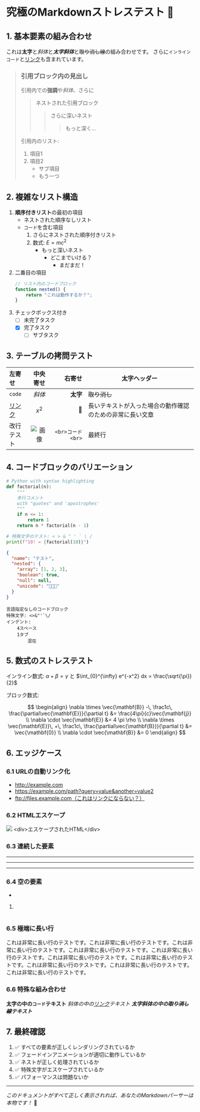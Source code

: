 # 究極のMarkdownストレステスト 🚀

## 1. 基本要素の組み合わせ

これは**太字**と*斜体*と***太字斜体***と~~取り消し線~~の組み合わせです。
さらに`インラインコード`と[リンク](https://example.com)も含まれています。

> ### 引用ブロック内の見出し
> 
> 引用内での**強調**や*斜体*、さらに
> > ネストされた引用ブロック
> > > さらに深いネスト
> > > > もっと深く...
> 
> 引用内のリスト:
> 1. 項目1
> 2. 項目2
>    - サブ項目
>    - もう一つ

## 2. 複雑なリスト構造

1. **順序付きリスト**の最初の項目
   - ネストされた順序なしリスト
   - `コード`を含む項目
     1. さらにネストされた順序付きリスト
     2. 数式: $E = mc^2$
        - もっと深いネスト
          - どこまでいける？
            - まだまだ！
2. 二番目の項目
   ```javascript
   // リスト内のコードブロック
   function nested() {
       return "これは動作するか？";
   }
   ```
3. チェックボックス付き
   - [ ] 未完了タスク
   - [x] 完了タスク
     - [ ] サブタスク

## 3. テーブルの拷問テスト

| 左寄せ | 中央寄せ | 右寄せ | **太字ヘッダー** |
|:-------|:--------:|-------:|-----------------|
| `code` | *斜体* | **太字** | ~~取り消し~~ |
| [リンク](url) | $x^2$ | 🎉 | 長いテキストが入った場合の動作確認のための非常に長い文章 |
| 改行<br>テスト | ![画像](img.png) | ```<br>コード<br>``` | 最終行 |

## 4. コードブロックのバリエーション

```python
# Python with syntax highlighting
def factorial(n):
    """
    多行コメント
    with "quotes" and 'apostrophes'
    """
    if n <= 1:
        return 1
    return n * factorial(n - 1)

# 特殊文字のテスト: < > & " ' ` \ / 
print(f"10! = {factorial(10)}")
```

```json
{
  "name": "テスト",
  "nested": {
    "array": [1, 2, 3],
    "boolean": true,
    "null": null,
    "unicode": "🦄✨🌈"
  }
}
```

```
言語指定なしのコードブロック
特殊文字: <>&"'`\/
インデント:
    4スペース
	1タブ
        混在
```

## 5. 数式のストレステスト

インライン数式: $\alpha + \beta = \gamma$ と $\int_{0}^{\infty} e^{-x^2} dx = \frac{\sqrt{\pi}}{2}$

ブロック数式:

$$
\begin{align}
\nabla \times \vec{\mathbf{B}} -\, \frac1c\, \frac{\partial\vec{\mathbf{E}}}{\partial t} &= \frac{4\pi}{c}\vec{\mathbf{j}} \\
\nabla \cdot \vec{\mathbf{E}} &= 4 \pi \rho \\
\nabla \times \vec{\mathbf{E}}\, +\, \frac1c\, \frac{\partial\vec{\mathbf{B}}}{\partial t} &= \vec{\mathbf{0}} \\
\nabla \cdot \vec{\mathbf{B}} &= 0
\end{align}
$$

## 6. エッジケース

### 6.1 URLの自動リンク化
- http://example.com
- https://example.com/path?query=value&another=value2
- ftp://files.example.com（これはリンクにならない？）

### 6.2 HTMLエスケープ
<script>alert('XSS')</script>
<img src="x" onerror="alert('XSS')">
&lt;div&gt;エスケープされたHTML&lt;/div&gt;

### 6.3 連続した要素

---
***
___

### 6.4 空の要素

> 

- 

1. 

```
```

### 6.5 極端に長い行

これは非常に長い行のテストです。これは非常に長い行のテストです。これは非常に長い行のテストです。これは非常に長い行のテストです。これは非常に長い行のテストです。これは非常に長い行のテストです。これは非常に長い行のテストです。これは非常に長い行のテストです。これは非常に長い行のテストです。これは非常に長い行のテストです。

### 6.6 特殊な組み合わせ

**太字の中の`コード`テキスト**
*斜体の中の[リンク](url)テキスト*
***太字斜体の中の~~取り消し線~~テキスト***

## 7. 最終確認

1. ✅ すべての要素が正しくレンダリングされているか
2. ✅ フェードインアニメーションが適切に動作しているか
3. ✅ ネストが正しく処理されているか
4. ✅ 特殊文字がエスケープされているか
5. ✅ パフォーマンスは問題ないか

---

*このドキュメントがすべて正しく表示されれば、あなたのMarkdownパーサーは本物です！* 🎉